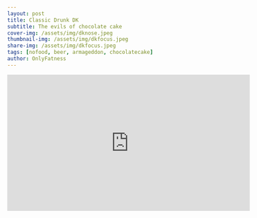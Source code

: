```yaml
---
layout: post
title: Classic Drunk DK
subtitle: The evils of chocolate cake
cover-img: /assets/img/dknose.jpeg
thumbnail-img: /assets/img/dkfocus.jpeg
share-img: /assets/img/dkfocus.jpeg
tags: [nofood, beer, armageddon, chocolatecake]
author: OnlyFatness
---
```



<iframe width="560" height="315" src="https://www.youtube.com/embed/hZ_roapfCR0?si=L1rtiB95drTBRNEA" title="YouTube video player" frameborder="0" allow="accelerometer; autoplay; clipboard-write; encrypted-media; gyroscope; picture-in-picture; web-share" referrerpolicy="strict-origin-when-cross-origin" allowfullscreen> </iframe>

